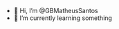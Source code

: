 - 👋 Hi, I’m @GBMatheusSantos
- 🌱 I’m currently learning something
<!---
GBMatheusSantos/GBMatheusSantos is a ✨ special ✨ repository because its `README.md` (this file) appears on your GitHub profile.
You can click the Preview link to take a look at your changes.
--->
